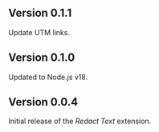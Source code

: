 ## Version 0.1.1

Update UTM links.

## Version 0.1.0

Updated to Node.js v18.

## Version 0.0.4

Initial release of the _Redact Text_ extension.
